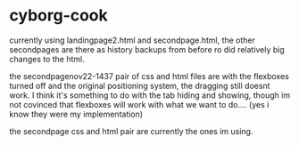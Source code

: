 # cyborg-cook

currently using landingpage2.html and secondpage.html,
the other secondpages are there as history backups from before ro did relatively big changes to the html.


the secondpagenov22-1437 pair of css and html files
are with the flexboxes turned off and the original positioning system,
the dragging still doesnt work. I think it's something to do with
the tab hiding and showing, though im not covinced that flexboxes
will work with what we want to do.... (yes i know they were my implementation)

the secondpage css and html pair are currently the ones im using. 

